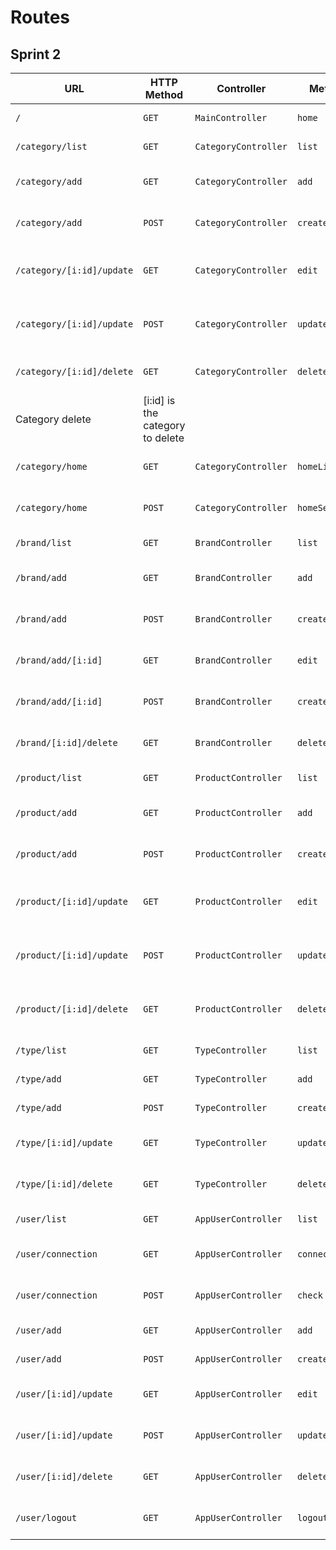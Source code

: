 # Routes

## Sprint 2

| URL | HTTP Method | Controller | Method | Title | Content | Comment |
|--|--|--|--|--|--|--|
| `/` | `GET` | `MainController` | `home` | Backoffice eShop | Backoffice dashboard | - |
| `/category/list` | `GET`| `CategoryController` | `list` | Liste des catégories | Categories list | - |
| `/category/add` | `GET`| `CategoryController` | `add` | Ajouter une catégorie | Form to add a category | - |
| `/category/add` | `POST`| `CategoryController` | `create` | Ajouter une catégorie | Form to add a category | - |
| `/category/[i:id]/update` | `GET`| `CategoryController` | `edit` | Éditer une catégorie | Form to update a category | [i:id] is the category to update |
| `/category/[i:id]/update` | `POST`| `CategoryController` | `update` | Éditer une catégorie | Form to update a category | [i:id] is the category to update |
| `/category/[i:id]/delete` | `GET`| `CategoryController` | `delete` | Supprimer une catégorie |
 Category delete | [i:id] is the category to delete |
| `/category/home` | `GET`| `CategoryController` | `homeList` | Gestion de la page d'accueil | Categories list homepage | - |
| `/category/home` | `POST`| `CategoryController` | `homeSelect` | Gestion de la page d'accueil | Categories list homepage | - |
| `/brand/list` | `GET`| `BrandController` | `list` | Liste des marques | Brand list | - |
| `/brand/add` | `GET`| `BrandController` | `add` | Ajouter une marque | Form to add a brand | - |
| `/brand/add` | `POST`| `BrandController` | `createOrEdit` | Ajouter une marque | Form to add a brand | - |
| `/brand/add/[i:id]` | `GET`| `BrandController` | `edit` | Éditer une marque | Form to update a brand | [i:id] is the brand to update |
| `/brand/add/[i:id]` | `POST`| `BrandController` | `createOrEdit` | Éditer une marque | Form to update a brand | [i:id] is the brand to update |
| `/brand/[i:id]/delete` | `GET`| `BrandController` | `delete` | Supprimer une marque | Brand delete | [i:id] is the brand to delete |
| `/product/list` | `GET`| `ProductController` | `list` | Liste des produits | Categories list | - |
| `/product/add` | `GET`| `ProductController` | `add` | Ajouter un produit | Form to add a product | - |
|`/product/add` | `POST`| `ProductController` | `create` | Ajouter un produit | Form to add a product | - |
| `/product/[i:id]/update` | `GET`| `ProductController` | `edit` | Éditer un produit | Form to update a product | [i:id] is the product to update |
| `/product/[i:id]/update` | `POST`| `ProductController` | `update` | Éditer un produit | Form to update a product | [i:id] is the product to update |
| `/product/[i:id]/delete` | `GET`| `ProductController` | `delete` | Supprimer un produit | Product delete | [i:id] is the product to delete |
| `/type/list` | `GET`| `TypeController` | `list` | Liste des types | Types list | - |
| `/type/add` | `GET`| `TypeController` | `add` | Ajouter un type | Form to add a type | - |
| `/type/add` | `POST`| `TypeController` | `createOrEdit` | Ajouter un type | Form to add a type | - |
| `/type/[i:id]/update` | `GET`| `TypeController` | `update` | Éditer un type | Form to update a type | [i:id] is the type to update |
| `/type/[i:id]/delete` | `GET`| `TypeController` | `delete` | Supprimer un type | Type delete | [i:id] is the type to delete |
| `/user/list` | `GET`| `AppUserController` | `list` | Liste des utilisateurs | Users list | - |
| `/user/connection` | `GET`| `AppUserController` | `connect` | Connexion des utilisateurs | Users login | - |
| `/user/connection` | `POST`| `AppUserController` | `check` | Connexion des utilisateurs | Users login | - |
| `/user/add` | `GET`| `AppUserController` | `add` | Ajouter un utilisateur | Form to add a user | - |
| `/user/add` | `POST`| `AppUserController` | `create` | Ajouter un utilisateur | Form to add a user | - |
| `/user/[i:id]/update` | `GET`| `AppUserController` | `edit` | Éditer un utilisateur | Form to update a user | [i:id] is the user to update |
| `/user/[i:id]/update` | `POST`| `AppUserController` | `update` | Éditer un utilisateur | Form to update a user | [i:id] is the user to update |
| `/user/[i:id]/delete` | `GET`| `AppUserController` | `delete` | Supprimer un utilisateur | User delete | [i:id] is the user to delete |
| `/user/logout` | `GET`| `AppUserController` | `logout` | Déconnexion des utilisateurs | Users logout | - |